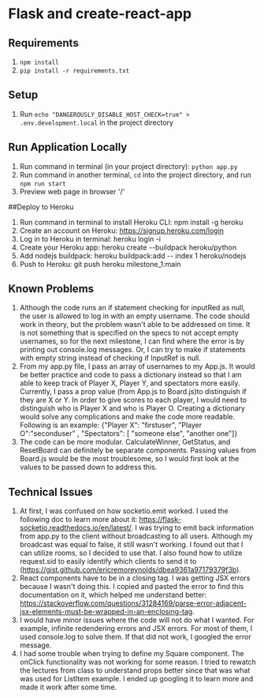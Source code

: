 # Flask and create-react-app

## Requirements
1. `npm install`
2. `pip install -r requirements.txt`

## Setup
1. Run `echo "DANGEROUSLY_DISABLE_HOST_CHECK=true" > .env.development.local` in the project directory

## Run Application Locally
1. Run command in terminal (in your project directory): `python app.py`
2. Run command in another terminal, `cd` into the project directory, and run `npm run start`
3. Preview web page in browser '/'

##Deploy to Heroku
1. Run command in terminal to install Heroku CLI: npm install -g heroku
2. Create an account on Heroku: https://signup.heroku.com/login
3. Log in to Heroku in terminal: heroku login -i
4. Create your Heroku app: heroku create --buildpack heroku/python
5. Add nodejs buildpack: heroku buildpack:add -- index 1 heroku/nodejs
6. Push to Heroku: git push heroku milestone_1:main

## Known Problems
1. Although the code runs an if statement checking for inputRed as null, the user is allowed to log in with an empty username. The code should work in theory, but the problem wasn't able to be addressed on time. It is not something that is specified on the specs to not accept empty usernames, so for the next milestone, I can find where the error is by printing out console.log messages. Or, I can try to make if statements with empty string instead of checking if InputRef is null. 
2. From my app.py file, I pass an array of usernames to my App.js. It would be better practice and code to pass a dictionary instead so that I am able to keep track of Player X, Player Y, and spectators more easily. Currently, I pass a prop value (from App.js to Board.js)to distinguish if they are X or Y. In order to give scores to each player, I would need to distinguish who is Player X and who is Player O. Creating a dictionary would solve any complications and make the code more readable. Following is an example: {"Player X": "firstuser", "Player O":"seconduser" , "Spectators": [ "someone else", "another one"]}
3. The code can be more modular. CalculateWinner, GetStatus, and ResetBoard can definitely be separate components. Passing values from Board.js would be the most troublesome, so I would first look at the values to be passed down to address this.

## Technical Issues
1. At first, I was confused on how socketio.emit worked. I used the following doc to learn more about it: https://flask-socketio.readthedocs.io/en/latest/. I was trying to emit back information from app.py to the client without broadcasting to all users. Although my broadcast was equal to false, it still wasn't working. I found out that I can utilize rooms, so I decided to use that. I also found how to utilize request.sid to easily identify which clients to send it to (https://gist.github.com/ericremoreynolds/dbea9361a97179379f3b).
2. React components have to be in a closing tag. I was getting JSX errors because I wasn't doing this. I copied and pasted the error to find this documentation on it, which helped me understand better: https://stackoverflow.com/questions/31284169/parse-error-adjacent-jsx-elements-must-be-wrapped-in-an-enclosing-tag.
3. I would have minor issues where the code will not do what I wanted. For example, infinite redendering errors and JSX errors. For most of them, I used console.log to solve them. If that did not work, I googled the error message. 
4. I had some trouble when trying to define my Square component. The onClick functionality was not working for some reason. I tried to rewatch the lectures from class to understand props better since that was what was used for ListItem example. I ended up googling it to learn more and made it work after some time.

